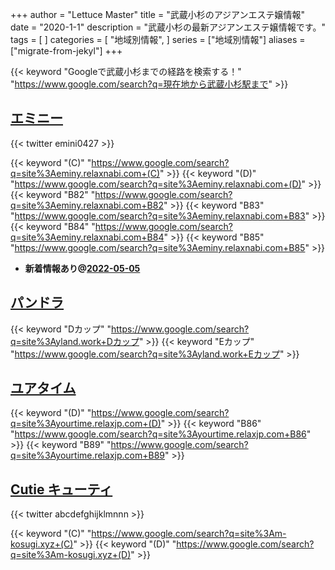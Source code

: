+++
author = "Lettuce Master"
title = "武蔵小杉のアジアンエステ嬢情報"
date = "2020-1-1"
description = "武蔵小杉の最新アジアンエステ嬢情報です。"
tags = [
]
categories = [
    "地域別情報",
]
series = ["地域別情報"]
aliases = ["migrate-from-jekyl"]
+++

{{< keyword "Googleで武蔵小杉までの経路を検索する！" "https://www.google.com/search?q=現在地から武蔵小杉駅まで" >}}

## [エミニー](http://eminy.relaxnabi.com/)


{{< twitter emini0427 >}}

{{< keyword "(C)" "https://www.google.com/search?q=site%3Aeminy.relaxnabi.com+(C)" >}} {{< keyword "(D)" "https://www.google.com/search?q=site%3Aeminy.relaxnabi.com+(D)" >}} {{< keyword "B82" "https://www.google.com/search?q=site%3Aeminy.relaxnabi.com+B82" >}} {{< keyword "B83" "https://www.google.com/search?q=site%3Aeminy.relaxnabi.com+B83" >}} {{< keyword "B84" "https://www.google.com/search?q=site%3Aeminy.relaxnabi.com+B84" >}} {{< keyword "B85" "https://www.google.com/search?q=site%3Aeminy.relaxnabi.com+B85" >}} 

- **新着情報あり@[2022-05-05](/post/2022-05-05)**
## [パンドラ](http://yland.work/)
{{< keyword "Dカップ" "https://www.google.com/search?q=site%3Ayland.work+Dカップ" >}} {{< keyword "Eカップ" "https://www.google.com/search?q=site%3Ayland.work+Eカップ" >}} 

## [ユアタイム](https://yourtime.relaxjp.com/)
{{< keyword "(D)" "https://www.google.com/search?q=site%3Ayourtime.relaxjp.com+(D)" >}} {{< keyword "B86" "https://www.google.com/search?q=site%3Ayourtime.relaxjp.com+B86" >}} {{< keyword "B89" "https://www.google.com/search?q=site%3Ayourtime.relaxjp.com+B89" >}} 

## [Cutie キューティ](https://m-kosugi.xyz/)


{{< twitter abcdefghijklmnnn >}}

{{< keyword "(C)" "https://www.google.com/search?q=site%3Am-kosugi.xyz+(C)" >}} {{< keyword "(D)" "https://www.google.com/search?q=site%3Am-kosugi.xyz+(D)" >}} 

